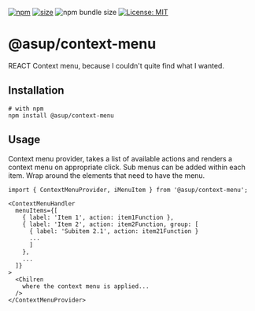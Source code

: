 [npm]: https://img.shields.io/npm/v/@asup/context-menu
[npm-url]: https://www.npmjs.com/package/@asup/context-menu
[size]: https://packagephobia.now.sh/badge?p=@asup/context-menu
[size-url]: https://packagephobia.now.sh/result?p=@asup/context-menu

[![npm][npm]][npm-url]
[![size][size]][size-url]
![npm bundle size](https://img.shields.io/bundlephobia/min/@asup/context-menu)
[![License: MIT](https://img.shields.io/badge/License-MIT-yellow.svg)](https://raw.githubusercontent.com/PaulDThomas/context-menu/master/LICENCE)

# @asup/context-menu

REACT Context menu, because I couldn't quite find what I wanted.

## Installation

```
# with npm
npm install @asup/context-menu
```

## Usage

Context menu provider, takes a list of available actions and renders a context menu on appropriate click.
Sub menus can be added within each item.
Wrap around the elements that need to have the menu.

```
import { ContextMenuProvider, iMenuItem } from '@asup/context-menu';

<ContextMenuHandler
  menuItems={[
    { label: 'Item 1', action: item1Function },
    { label: 'Item 2', action: item2Function, group: [
      { label: 'Subitem 2.1', action: item21Function }
      ...
      ]
    },
    ...
  ]}
>
  <Chilren
    where the context menu is applied...
  />
</ContextMenuProvider>
```

